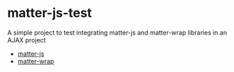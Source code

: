 # matter-js-test
A simple project to test integrating matter-js and matter-wrap libraries in an AJAX project

- [matter-js](https://github.com/liabru/matter-js)
- [matter-wrap](https://github.com/liabru/matter-wrap)
